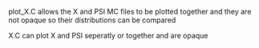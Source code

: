 plot_X.C allows the X and PSI MC files to be plotted together and they are not opaque so their distributions can be compared

X.C can plot X and PSI seperatly or together and are opaque 
